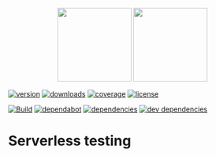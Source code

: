 <p align="center">
  <img height="150" src="https://avatars0.githubusercontent.com/u/36457275?s=400&u=16d355f384ed7f8e0655b7ed1d70ff2e411690d8&v=4e">
  <img height="150" src="https://user-images.githubusercontent.com/2955468/50581158-0b705200-0e25-11e9-9fd5-0fe422e00f2e.png">
</p>

[![version][version]][version-url] [![downloads][downloads]][downloads-url] [![coverage][coverage]][coverage-url] [![license][license]][license-url]

[![Build][build]][build-url] [![dependabot][dependabot]][dependabot-url] [![dependencies][dependency]][dependency-url] [![dev dependencies][dev-dependency]][dev-dependency-url]

# Serverless testing

<!-- Badge icons -->

[version]: https://badgen.net/npm/v/serverless-testing?icon=npm&label=npm+version
[downloads]: https://badgen.net/npm/dt/serverless-testing?icon=npm
[coverage]: https://badgen.net/codecov/c/github/manwaring/serverless-testing/?icon=codecov
[license]: https://badgen.net/npm/license/serverless-testing/?color=pink
[language]: https://badgen.net/badge/typescript/typescript/?icon&label
[style]: https://badgen.net/badge/code%20style/prettier?color=purple&icon=terminal&label
[build]: https://badgen.net/circleci/github/manwaring/serverless-testing/master?icon=circleci
[dependabot]: https://badgen.net/dependabot/manwaring/serverless-testing/?icon=dependabot&label=dependabot
[dependency]: https://badgen.net/david/dep/manwaring/serverless-testing
[dev-dependency]: https://badgen.net/david/dev/manwaring/serverless-testing/?label=dev+dependencies

<!-- Badge URLs -->

[version-url]: https://npmjs.com/package/serverless-testing
[downloads-url]: https://www.npmjs.com/package/serverless-testing
[coverage-url]: https://codecov.io/gh/manwaring/serverless-testing
[license-url]: https://www.npmjs.com/package/serverless-testing
[build-url]: https://circleci.com/gh/manwaring/serverless-testing
[dependabot-url]: https://badgen.net/dependabot/manwaring/serverless-testing
[dependency-url]: https://david-dm.org/manwaring/serverless-testing
[dev-dependency-url]: https://david-dm.org/manwaring/serverless-testing?type=dev
